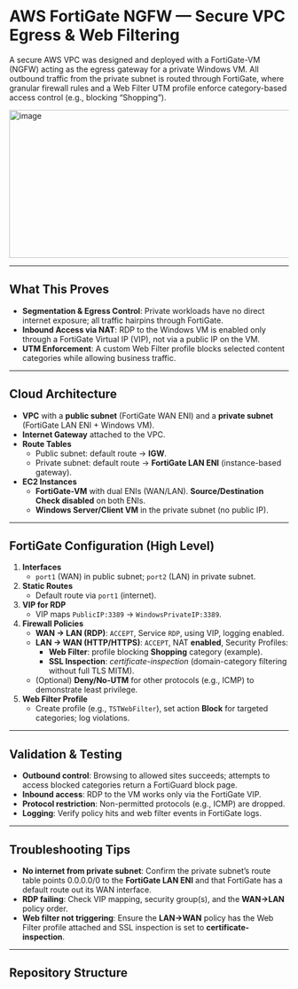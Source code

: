 # AWS FortiGate NGFW — Secure VPC Egress & Web Filtering

A secure AWS VPC was designed and deployed with a FortiGate-VM (NGFW) acting as the egress gateway for a private Windows VM. All outbound traffic from the private subnet is routed through FortiGate, where granular firewall rules and a Web Filter UTM profile enforce category-based access control (e.g., blocking “Shopping”).

<img width="800" height="267" alt="image" src="https://github.com/user-attachments/assets/80f83abc-568f-4770-aedc-d804ff72d9a7" />


---

## What This Proves
- **Segmentation & Egress Control**: Private workloads have no direct internet exposure; all traffic hairpins through FortiGate.
- **Inbound Access via NAT**: RDP to the Windows VM is enabled only through a FortiGate Virtual IP (VIP), not via a public IP on the VM.
- **UTM Enforcement**: A custom Web Filter profile blocks selected content categories while allowing business traffic.

---

## Cloud Architecture
- **VPC** with a **public subnet** (FortiGate WAN ENI) and a **private subnet** (FortiGate LAN ENI + Windows VM).
- **Internet Gateway** attached to the VPC.
- **Route Tables**
  - Public subnet: default route → **IGW**.
  - Private subnet: default route → **FortiGate LAN ENI** (instance-based gateway).
- **EC2 Instances**
  - **FortiGate-VM** with dual ENIs (WAN/LAN). **Source/Destination Check disabled** on both ENIs.
  - **Windows Server/Client VM** in the private subnet (no public IP).

---

## FortiGate Configuration (High Level)
1. **Interfaces**
   - `port1` (WAN) in public subnet; `port2` (LAN) in private subnet.
2. **Static Routes**
   - Default route via `port1` (internet).
3. **VIP for RDP**
   - VIP maps `PublicIP:3389` → `WindowsPrivateIP:3389`.
4. **Firewall Policies**
   - **WAN → LAN (RDP)**: `ACCEPT`, Service `RDP`, using VIP, logging enabled.
   - **LAN → WAN (HTTP/HTTPS)**: `ACCEPT`, NAT **enabled**, Security Profiles:
     - **Web Filter**: profile blocking **Shopping** category (example).
     - **SSL Inspection**: *certificate-inspection* (domain-category filtering without full TLS MITM).
   - (Optional) **Deny/No-UTM** for other protocols (e.g., ICMP) to demonstrate least privilege.
5. **Web Filter Profile**
   - Create profile (e.g., `TSTWebFilter`), set action **Block** for targeted categories; log violations.

---

## Validation & Testing
- **Outbound control**: Browsing to allowed sites succeeds; attempts to access blocked categories return a FortiGuard block page.
- **Inbound access**: RDP to the VM works only via the FortiGate VIP.
- **Protocol restriction**: Non-permitted protocols (e.g., ICMP) are dropped.
- **Logging**: Verify policy hits and web filter events in FortiGate logs.

---

## Troubleshooting Tips
- **No internet from private subnet**: Confirm the private subnet’s route table points 0.0.0.0/0 to the **FortiGate LAN ENI** and that FortiGate has a default route out its WAN interface.
- **RDP failing**: Check VIP mapping, security group(s), and the **WAN→LAN** policy order.
- **Web filter not triggering**: Ensure the **LAN→WAN** policy has the Web Filter profile attached and SSL inspection is set to **certificate-inspection**.

---

## Repository Structure
